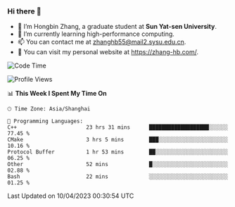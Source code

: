 ### Hi there 👋

- 🔭 I’m Hongbin Zhang, a graduate student at **Sun Yat-sen University**.
- 🌱 I’m currently learning high-performance computing.
- 📫 You can contact me at zhanghb55@mail2.sysu.edu.cn.
- 👀 You can visit my personal website at https://zhang-hb.com/.

<!--START_SECTION:waka-->
![Code Time](http://img.shields.io/badge/Code%20Time-156%20hrs%2039%20mins-blue)

![Profile Views](http://img.shields.io/badge/Profile%20Views-13-blue)

📊 **This Week I Spent My Time On** 

```text
🕑︎ Time Zone: Asia/Shanghai

💬 Programming Languages: 
C++                      23 hrs 31 mins      ███████████████████░░░░░░   77.45 % 
CMake                    3 hrs 5 mins        ███░░░░░░░░░░░░░░░░░░░░░░   10.16 % 
Protocol Buffer          1 hr 53 mins        ██░░░░░░░░░░░░░░░░░░░░░░░   06.25 % 
Other                    52 mins             █░░░░░░░░░░░░░░░░░░░░░░░░   02.88 % 
Bash                     22 mins             ░░░░░░░░░░░░░░░░░░░░░░░░░   01.25 % 
```


 Last Updated on 10/04/2023 00:30:54 UTC
<!--END_SECTION:waka-->